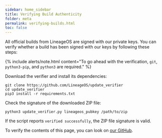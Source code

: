 ```yaml
---
sidebar: home_sidebar
title: Verifying Build Authenticity
folder: meta
permalink: verifying-builds.html
toc: false
---
```


All official builds from LineageOS are signed with our private keys. You can verify whether a build has been signed with our keys by following these steps:

{% include alerts/note.html content="To go ahead with the verification, `git`, `python3-pip`, and `python3` are required." %}

Download the verifier and install its dependencies:

```
git clone https://github.com/LineageOS/update_verifier
cd update_verifier
pip3 install -r requirements.txt
```

Check the signature of the downloaded ZIP file:

```
python3 update_verifier.py lineageos_pubkey /path/to/zip
```

If the script reports `verified successfully`, the ZIP file signature is valid.

To verify the contents of this page, you can look on [our GitHub](https://github.com/lineageos/lineage_wiki/blob/master/pages/verifying_builds.md).
